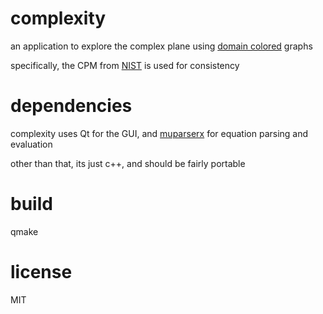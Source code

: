 # complexity

an application to explore the complex plane using [domain colored](https://en.wikipedia.org/wiki/Domain_coloring) graphs

specifically, the CPM from [NIST](http://dlmf.nist.gov/help/vrml/aboutcolor#S2) is used for consistency

# dependencies

complexity uses Qt for the GUI, and [muparserx](https://github.com/beltoforion/muparserx) for equation parsing and evaluation

other than that, its just c++, and should be fairly portable

# build
qmake

# license 

MIT
